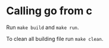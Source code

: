 # Calling go from c

Run `make build` and `make run`.

To clean all building file run `make clean`.
